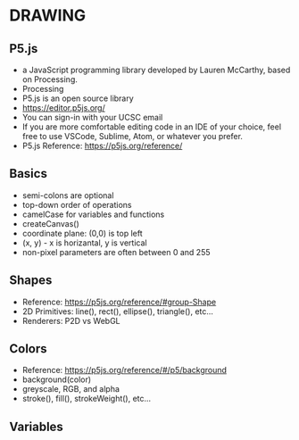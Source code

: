# DRAWING
## P5.js
* a JavaScript programming library developed by Lauren McCarthy, based on Processing.
* Processing
* P5.js is an open source library
* https://editor.p5js.org/
* You can sign-in with your UCSC email
* If you are more comfortable editing code in an IDE of your choice, feel free to use VSCode, Sublime, Atom, or whatever you prefer.
* P5.js Reference: https://p5js.org/reference/
## Basics
* semi-colons are optional
* top-down order of operations
* camelCase for variables and functions
* createCanvas()
* coordinate plane: (0,0) is top left
* (x, y) - x is horizantal, y is vertical
* non-pixel parameters are often between 0 and 255
## Shapes
* Reference: https://p5js.org/reference/#group-Shape
* 2D Primitives: line(), rect(), ellipse(), triangle(), etc...
* Renderers: P2D vs WebGL
## Colors
* Reference: https://p5js.org/reference/#/p5/background
* background(color)
* greyscale, RGB, and alpha
* stroke(), fill(), strokeWeight(), etc...
## Variables
